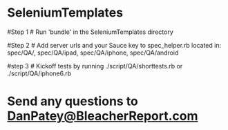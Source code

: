 SeleniumTemplates
=================
#Step 1 #
Run 'bundle' in the SeleniumTemplates directory

#Step 2 #
Add server urls and your Sauce key to spec_helper.rb located in: 
spec/QA/, spec/QA/ipad, spec/QA/iphone, spec/QA/android

#step 3 #
Kickoff tests by running ./script/QA/shorttests.rb or ./script/QA/iphone6.rb

# Send any questions to DanPatey@BleacherReport.com #
